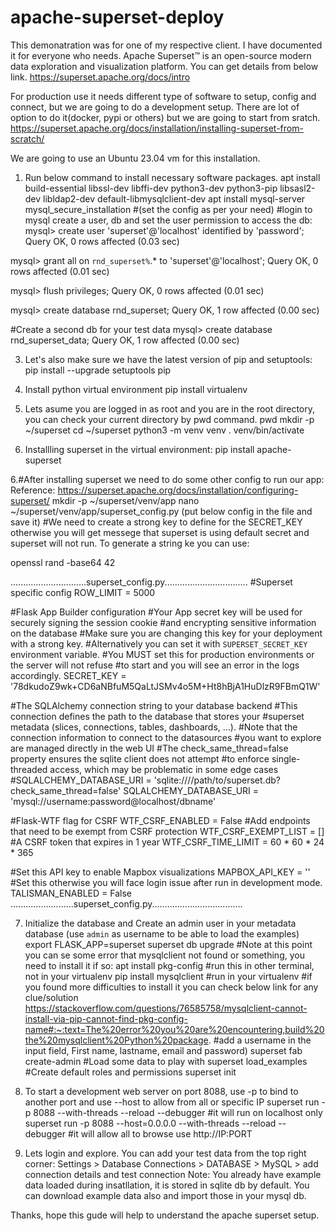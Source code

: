 # apache-superset-deploy
This demonatration was for one of my respective client. I have documented it for everyone who needs.
Apache Superset™ is an open-source modern data exploration and visualization platform.
You can get details from below link.
https://superset.apache.org/docs/intro

For production use it needs different type of software to setup, config and connect, but we are going to do a development setup.
There are lot of option to do it(docker, pypi or others) but we are going to start from sratch.
https://superset.apache.org/docs/installation/installing-superset-from-scratch/

We are going to use an Ubuntu 23.04 vm for this installation.
1. Run below command to install necessary software packages.
apt install build-essential libssl-dev libffi-dev python3-dev python3-pip libsasl2-dev libldap2-dev default-libmysqlclient-dev
apt install mysql-server
mysql_secure_installation #(set the config as per your need)
#login to mysql create a user, db and set the user permission to access the db:
mysql> create user 'superset'@'localhost' identified by 'password';
Query OK, 0 rows affected (0.03 sec)

mysql> grant all on `rnd_superset%`.* to 'superset'@'localhost';
Query OK, 0 rows affected (0.01 sec)

mysql> flush privileges;
Query OK, 0 rows affected (0.01 sec)

mysql> create database rnd_superset;
Query OK, 1 row affected (0.00 sec)

#Create a second db for your test data
mysql> create database rnd_superset_data;
Query OK, 1 row affected (0.00 sec)

3. Let's also make sure we have the latest version of pip and setuptools:
pip install --upgrade setuptools pip

4. Install python virtual environment
pip install virtualenv

5. Lets asume you are logged in as root and you are in the root directory, you can check your current directory by pwd command.
pwd
mkdir -p ~/superset
cd ~/superset
python3 -m venv venv
. venv/bin/activate

6. Installling superset in the virtual environment:
pip install apache-superset

6.#After installing superset we need to do some other config to run our app:
Reference: https://superset.apache.org/docs/installation/configuring-superset/
mkdir -p ~/superset/venv/app
nano ~/superset/venv/app/superset_config.py (put below config in the file and save it)
#We need to create a strong key to define for the SECRET_KEY otherwise you will get messege that superset is using default secret and superset will not run. To generate a string ke you can use:

openssl rand -base64 42

..............................superset_config.py.................................
#Superset specific config
ROW_LIMIT = 5000

#Flask App Builder configuration
#Your App secret key will be used for securely signing the session cookie
#and encrypting sensitive information on the database
#Make sure you are changing this key for your deployment with a strong key.
#Alternatively you can set it with `SUPERSET_SECRET_KEY` environment variable.
#You MUST set this for production environments or the server will not refuse
#to start and you will see an error in the logs accordingly.
SECRET_KEY = '78dkudoZ9wk+CD6aNBfuM5QaLtJSMv4o5M+Ht8hBjA1HuDlzR9FBmQ1W'

#The SQLAlchemy connection string to your database backend
#This connection defines the path to the database that stores your
#superset metadata (slices, connections, tables, dashboards, ...).
#Note that the connection information to connect to the datasources
#you want to explore are managed directly in the web UI
#The check_same_thread=false property ensures the sqlite client does not attempt
#to enforce single-threaded access, which may be problematic in some edge cases
#SQLALCHEMY_DATABASE_URI = 'sqlite:////path/to/superset.db?check_same_thread=false'
SQLALCHEMY_DATABASE_URI = 'mysql://username:password@localhost/dbname'

#Flask-WTF flag for CSRF
WTF_CSRF_ENABLED = False
#Add endpoints that need to be exempt from CSRF protection
WTF_CSRF_EXEMPT_LIST = []
#A CSRF token that expires in 1 year
WTF_CSRF_TIME_LIMIT = 60 * 60 * 24 * 365

#Set this API key to enable Mapbox visualizations
MAPBOX_API_KEY = ''
#Set this otherwise you will face login issue after run in development mode.
TALISMAN_ENABLED = False
.........................superset_config.py....................................

7. Initialize the database and Create an admin user in your metadata database (use `admin` as username to be able to load the examples)
export FLASK_APP=superset
superset db upgrade
#Note at this point you can se some error that mysqlclient not found or something, you need to install it if so:
apt install pkg-config #run this in other terminal, not in your virtualenv
pip install mysqlclient #run in your virtualenv
#if you found more difficulties to install it you can check below link for any clue/solution
https://stackoverflow.com/questions/76585758/mysqlclient-cannot-install-via-pip-cannot-find-pkg-config-name#:~:text=The%20error%20you%20are%20encountering,build%20the%20mysqlclient%20Python%20package.
#add a username in the input field, First name, lastname, email and password)
superset fab create-admin
#Load some data to play with
superset load_examples
#Create default roles and permissions
superset init

8. To start a development web server on port 8088, use -p to bind to another port and use --host to allow from all or specific IP
superset run -p 8088 --with-threads --reload --debugger #it will run on localhost only
superset run -p 8088 --host=0.0.0.0 --with-threads --reload --debugger #it will allow all to browse use http://IP:PORT

9. Lets login and explore. You can add your test data from the top right corner:
Settings > Database Connections > DATABASE > MySQL > add connection details and test connection
Note: You already have example data loaded during insatllation, it is stored in sqlite db by default. You can download example data also and import those in your mysql db.

Thanks, hope this gude will help to understand the apache superset setup.






